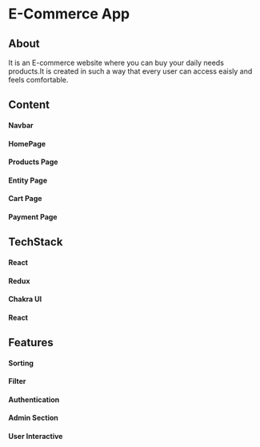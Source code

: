 # E-Commerce App

## About
It is an E-commerce website where you can buy your daily needs products.It is created in such a way that every user can access eaisly and feels comfortable.

## Content
#### Navbar
#### HomePage
#### Products Page
#### Entity Page
#### Cart Page
#### Payment Page

## TechStack
#### React
#### Redux
#### Chakra UI
#### React

## Features
#### Sorting
#### Filter
#### Authentication
#### Admin Section
#### User Interactive

